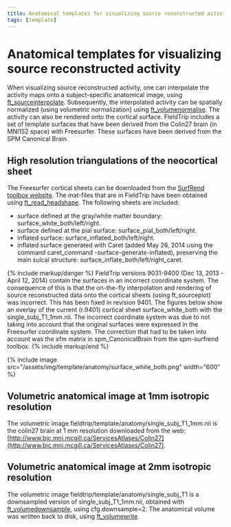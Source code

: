 ```yaml
---
title: Anatomical templates for visualizing source reconstructed activity
tags: [template]
---
```


# Anatomical templates for visualizing source reconstructed activity

When visualizing source reconstructed activity, one can interpolate the activity maps onto a subject-specific anatomical image, using [ft_sourceinterpolate](/reference/ft_sourceinterpolate). Subsequently, the interpolated activity can be spatially normalized (using volumetric normalization) using [ft_volumenormalise](/reference/ft_volumenormalise). The activity can also be rendered onto the cortical surface. FieldTrip includes a set of template surfaces that have been derived from the Colin27 brain (in MNI152 space) with Freesurfer. These surfaces have been derived from the SPM Canonical Brain.

## High resolution triangulations of the neocortical sheet

The Freesurfer cortical sheets can be downloaded from the [SurfRend toolbox website](http://spmsurfrend.sourceforge.net/). The mat-files that are in FieldTrip have been obtained using [ft_read_headshape](/reference/ft_read_headshape). The following sheets are included:

*  surface defined at the gray/white matter boundary: surface_white_both/left/right.
*  surface defined at the pial surface: surface_pial_both/left/right.
*  inflated surface: surface_inflated_both/left/right.
*  inflated surface generated with Caret (added May 26, 2014 using the command caret_command -surface-generate-inflated), preserving the main sulcal structure: surface_inflate_both/left/right_caret.

{% include markup/danger %}
FieldTrip versions 9031-9400 (Dec 13, 2013 - April 12, 2014) contain the surfaces in an incorrect coordinate system. The consequence of this is that the on-the-fly interpolation and rendering of source reconstructed data onto the cortical sheets (using ft_sourceplot) was incorrect. This has been fixed in revision 9401. The figures below show an overlay of the current (r.9401) cortical sheet surface_white_both with the single_subj_T1_1mm.nii. The incorrect coordinate system was due to not taking into account that the original surfaces were expressed in the Freesurfer coordinate system. The correction that had to be taken into account was the xfm matrix in spm_CanonicalBrain from the spm-surfrend toolbox.
{% include markup/end %}

{% include image src="/assets/img/template/anatomy/surface_white_both.png" width="600" %}

## Volumetric anatomical image at 1mm isotropic resolution

The volumetric image fieldtrip/template/anatomy/single_subj_T1_1mm.nii is the colin27 brain at 1 mm resolution downloaded from the web: [http://www.bic.mni.mcgill.ca/ServicesAtlases/Colin27](http://www.bic.mni.mcgill.ca/ServicesAtlases/Colin27).

## Volumetric anatomical image at 2mm isotropic resolution

The volumetric image fieldtrip/template/anatomy/single_subj_T1 is a downsampled version of single_subj_T1_1mm.nii, obtained with [ft_volumedownsample](/reference/ft_volumedownsample), using cfg.downsample=2. The anatomical volume was written back to disk, using [ft_volumewrite](/reference/ft_volumewrite).
